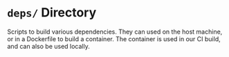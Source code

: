 `deps/` Directory
=================

Scripts to build various dependencies.  They can used on the host machine, or
in a Dockerfile to build a container.  The container is used in our CI build,
and can also be used locally.


